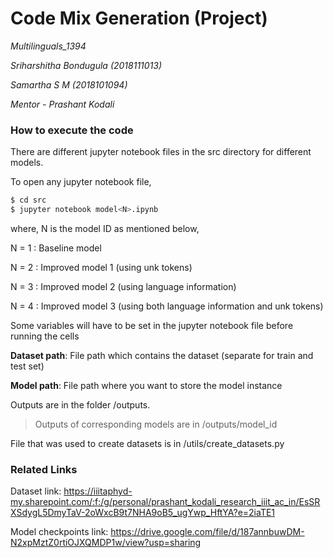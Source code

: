 # Code Mix Generation (Project)

*Multilinguals_1394*

*Sriharshitha Bondugula (2018111013)*

*Samartha S M (2018101094)*

*Mentor - Prashant Kodali*

### How to execute the code

There are different jupyter notebook files in the src directory for different models.

To open any jupyter notebook file,

```python
$ cd src
$ jupyter notebook model<N>.ipynb
```

where, N is the model ID as mentioned below,

N = 1 : Baseline model

N = 2 : Improved model 1 (using unk tokens)

N = 3 : Improved model 2 (using language information)

N = 4 : Improved model 3 (using both language information and unk tokens)

Some variables will have to be set in the jupyter notebook file before running the cells

**Dataset path**: File path which contains the dataset (separate for train and test set)

**Model path**: File path where you want to store the model instance

Outputs are in the folder /outputs.

> Outputs of corresponding models are in /outputs/model_id

File that was used to create datasets is in /utils/create_datasets.py

### Related Links

Dataset link: https://iiitaphyd-my.sharepoint.com/:f:/g/personal/prashant_kodali_research_iiit_ac_in/EsSRXSdygL5DmyTaV-2oWxcB9t7NHA9oB5_ugYwp_HftYA?e=2iaTE1

Model checkpoints link: https://drive.google.com/file/d/187annbuwDM-N2xpMztZ0rtiOJXQMDP1w/view?usp=sharing
